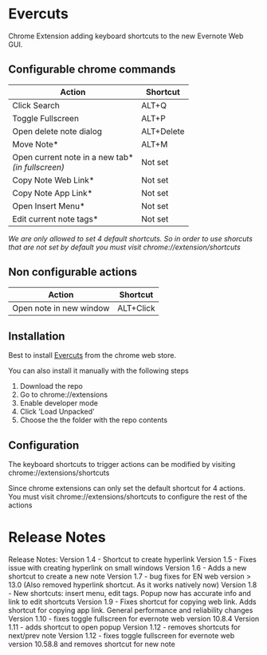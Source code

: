 # Evercuts
Chrome Extension adding keyboard shortcuts to the new Evernote Web GUI.

## Configurable chrome commands
| Action       |   Shortcut  |
|----------    |-------------|
| Click Search |  ALT+Q      |
| Toggle Fullscreen |  ALT+P |
| Open delete note dialog | ALT+Delete |
| Move Note* | ALT+M |
| Open current note in a new tab* <br> _(in fullscreen)_|  Not set |
| Copy Note Web Link* | Not set |
| Copy Note App Link* | Not set |
| Open Insert Menu* | Not set |
| Edit current note tags* | Not set |

_We are only allowed to set 4 default shortcuts. So in order to use shorcuts that are not set by default you must visit chrome://extension/shortcuts_

## Non configurable actions
| Action       |   Shortcut  |
|----------    |-------------|
| Open note in new window | ALT+Click |


## Installation
Best to install [Evercuts](https://chrome.google.com/webstore/detail/evercuts/hojeljpilmhieiaecibmdmdjhfijecgd) from the chrome web store.

You can also install it manually with the following steps

1. Download the repo
2. Go to chrome://extensions
3. Enable developer mode
4. Click 'Load Unpacked'
5. Choose the the folder with the repo contents


## Configuration

The keyboard shortcuts to trigger actions can be modified by visiting chrome://extensions/shortcuts

Since chrome extensions can only set the default shortcut for 4 actions. You must visit chrome://extensions/shortcuts to configure the rest of the actions

# Release Notes
Release Notes:
Version 1.4 - Shortcut to create hyperlink
Version 1.5 - Fixes issue with creating hyperlink on small windows
Version 1.6 - Adds a new shortcut to create a new note
Version 1.7 - bug fixes for EN web version > 13.0 (Also removed hyperlink shortcut. As it works natively now)
Version 1.8 - New shortcuts: insert menu, edit tags. Popup now has accurate info and link to edit shortcuts
Version 1.9 - Fixes shortcut for copying web link. Adds shortcut for copying app link. General performance and reliability changes
Version 1.10 - fixes toggle fullscreen for evernote web version 10.8.4
Version 1.11 - adds shortcut to open popup
Version 1.12 - removes shortcuts for next/prev note
Version 1.12 - fixes toggle fullscreen for evernote web version 10.58.8 and removes shortcut for new note
